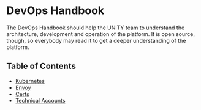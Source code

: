 <!-- DOCTOC SKIP -->
# DevOps Handbook

The DevOps Handbook should help the UNITY team to understand the architecture, development and operation of the
platform. It is open source, though, so everybody may read it to get a deeper understanding of the platform.

## Table of Contents

* [Kubernetes](kubernetes.md)
* [Envoy](envoy.md)
* [Certs](certs.md)
* [Technical Accounts](technical-accounts.md)


